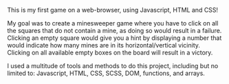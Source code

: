 This is my first game on a web-browser, using Javascript, HTML and CSS!

My goal was to create a minesweeper game where you have to click on all the squares that do not contain a mine, as doing so would result in a failure. Clicking an empty square would give you a hint by displaying a number that would indicate how many mines are in its horizontal/vertical vicinity. Clicking on all available empty boxes on the board will result in a victory.

I used a multitude of tools and methods to do this project, including but no limited to: Javascript, HTML, CSS, SCSS, DOM, functions, and arrays.